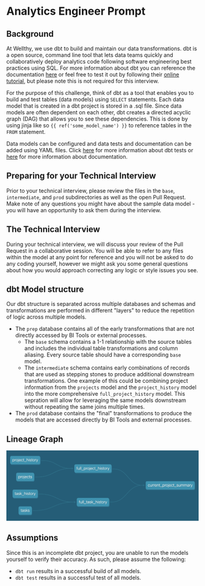 # Analytics Engineer Prompt

## Background
At Wellthy, we use dbt to build and maintain our data transformations. dbt is a open source, command line tool that lets data teams quickly and collaboratively deploy analytics code following software engineering best practices using SQL. For more information about dbt you can reference the documentation [here](https://docs.getdbt.com/docs/introduction) or feel free to test it out by following their [online tutorial](https://courses.getdbt.com/collections), but please note this is not required for this interview. 

For the purpose of this challenge, think of dbt as a tool that enables you to build and test tables (data models) using `SELECT` statements. Each data model that is created in a dbt project is stored in a .sql file. Since data models are often dependent on each other, dbt creates a directed acyclic graph (DAG) that allows you to see these dependencies. This is done by using jinja like so `{{ ref('some_model_name') }}` to reference tables in the `FROM` statement.

Data models can be configured and data tests and documentation can be added using YAML files. Click [here](https://docs.getdbt.com/docs/building-a-dbt-project/tests) for more information about dbt tests or [here](https://docs.getdbt.com/docs/building-a-dbt-project/documentation) for more information about documentation.

## Preparing for your Technical Interview
Prior to your technical interview, please review the files in the `base`, `intermediate`, and `prod` subdirectories as well as the open Pull Request. Make note of any questions you might have about the sample data model - you will have an opportunity to ask them during the interview.

## The Technical Interview
During your technical interview, we will discuss your review of the Pull Request in a collaborative session. You will be able to refer to any files within the model at any point for reference and you will not be asked to do any coding yourself, however we might ask you some general questions about how you would approach correcting any logic or style issues you see.

## dbt Model structure
Our dbt structure is separated across multiple databases and schemas and transformations are performed in different "layers" to reduce the repetition of logic across multiple models.
* The `prep` database contains all of the early transformations that are not directly accessed by BI Tools or external processes.
    * The `base` schema contains a 1-1 relationship with the source tables and includes the individual table transformations and column aliasing. Every source table should have a corresponding `base` model.
    * The `intermediate` schema contains early combinations of records that are used as stepping stones to produce additional downstream transformations. One example of this could be combining project information from the `projects` model and the `project_history` model into the more comprehensive `full_project_history` model. This sepration will allow for leveraging the same models downstream without repeating the same joins multiple times.
* The `prod` database contains the "final" transformations to produce the models that are accessed directly by BI Tools and external processes.

## Lineage Graph
![DAG](DAG.png)

## Assumptions
Since this is an incomplete dbt project, you are unable to run the models yourself to verify their accuracy. As such, please assume the following:
* `dbt run` results in a successful build of all models.
* `dbt test` results in a successful test of all models.